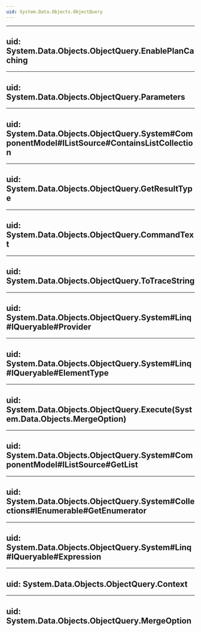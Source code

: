 ```yaml
---
uid: System.Data.Objects.ObjectQuery
---
```


---
uid: System.Data.Objects.ObjectQuery.EnablePlanCaching
---

---
uid: System.Data.Objects.ObjectQuery.Parameters
---

---
uid: System.Data.Objects.ObjectQuery.System#ComponentModel#IListSource#ContainsListCollection
---

---
uid: System.Data.Objects.ObjectQuery.GetResultType
---

---
uid: System.Data.Objects.ObjectQuery.CommandText
---

---
uid: System.Data.Objects.ObjectQuery.ToTraceString
---

---
uid: System.Data.Objects.ObjectQuery.System#Linq#IQueryable#Provider
---

---
uid: System.Data.Objects.ObjectQuery.System#Linq#IQueryable#ElementType
---

---
uid: System.Data.Objects.ObjectQuery.Execute(System.Data.Objects.MergeOption)
---

---
uid: System.Data.Objects.ObjectQuery.System#ComponentModel#IListSource#GetList
---

---
uid: System.Data.Objects.ObjectQuery.System#Collections#IEnumerable#GetEnumerator
---

---
uid: System.Data.Objects.ObjectQuery.System#Linq#IQueryable#Expression
---

---
uid: System.Data.Objects.ObjectQuery.Context
---

---
uid: System.Data.Objects.ObjectQuery.MergeOption
---
